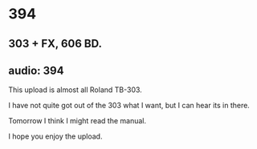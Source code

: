 # 394
## 303 + FX, 606 BD.
audio: 394
---
This upload is almost all Roland TB-303.

I have not quite got out of the 303 what I want, but I can hear its in there. 

Tomorrow I think I might read the manual.

I hope you enjoy the upload.




